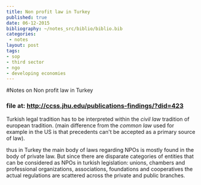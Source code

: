 ```yaml
---
title: Non profit law in Turkey
published: true
date: 06-12-2015
bibliography: ~/notes_src/biblio/biblio.bib
categories:
 - notes
layout: post
tags:
- sop
- third sector
- ngo
- developing economies
---
```



#Notes on Non profit law in Turkey
### file at: <http://ccss.jhu.edu/publications-findings/?did=423>

Turkish legal tradition has to be interpreted within the *civil law* tradition of european tradition.
(main difference from the *common law* used for example in the US is that precedents can't be accepted as a primary source of law).

thus in Turkey the main body of laws regarding NPOs is mostly found in the body of private law. But since there are disparate categories of entities that can be considered as NPOs in turkish legislation: unions, chambers and professional organizations, associations, foundations and cooperatives the actual regulations are scattered across the private and public branches.


